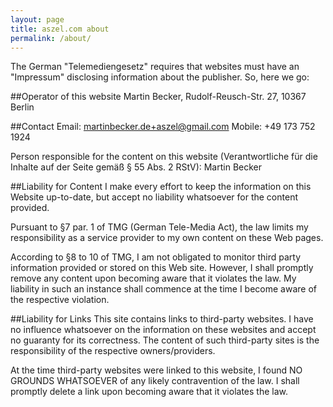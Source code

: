 ```yaml
---
layout: page
title: aszel.com about
permalink: /about/
---
```


The German "Telemediengesetz" requires that websites must have an "Impressum" disclosing information about the publisher. So, here we go:

##Operator of this website
Martin Becker, Rudolf-Reusch-Str. 27, 10367 Berlin

##Contact
Email: martinbecker.de+aszel@gmail.com
Mobile: +49 173 752 1924

Person responsible for the content on this website (Verantwortliche für die Inhalte auf der Seite gemäß § 55 Abs. 2 RStV): Martin Becker

##Liability for Content
I make every effort to keep the information on this Website up-to-date, but accept no liability whatsoever for the content provided.

Pursuant to §7 par. 1 of TMG (German Tele-Media Act), the law limits my responsibility as a service provider to my own content on these Web pages.

According to §8 to 10 of TMG, I am not obligated to monitor third party information provided or stored on this Web site. However, I shall promptly remove any content upon becoming aware that it violates the law. My liability in such an instance shall commence at the time I become aware of the respective violation.

##Liability for Links
This site contains links to third-party websites. I have no influence whatsoever on the information on these websites and accept no guaranty for its correctness. The content of such third-party sites is the responsibility of the respective owners/providers.

At the time third-party websites were linked to this website, I found NO GROUNDS WHATSOEVER of any likely contravention of the law. I shall promptly delete a link upon becoming aware that it violates the law.